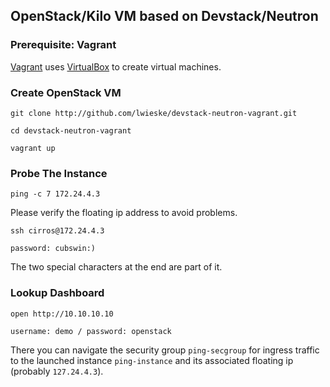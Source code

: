 ## OpenStack/Kilo VM based on Devstack/Neutron

### Prerequisite: Vagrant

[Vagrant](http://www.vagrantup.org) uses [VirtualBox](http://www.virtualbox.org) to create virtual machines.

### Create OpenStack VM

    git clone http://github.com/lwieske/devstack-neutron-vagrant.git

    cd devstack-neutron-vagrant

    vagrant up

### Probe The Instance

    ping -c 7 172.24.4.3

Please verify the floating ip address to avoid problems.

    ssh cirros@172.24.4.3

    password: cubswin:)

The two special characters at the end are part of it.

### Lookup Dashboard

    open http://10.10.10.10

    username: demo / password: openstack

There you can navigate the security group `ping-secgroup` for ingress traffic
to the launched instance `ping-instance` and its associated floating ip
(probably `127.24.4.3`).
